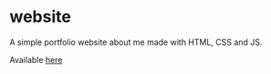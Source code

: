 # website
A simple portfolio website about me made with HTML, CSS and JS.

Available [here](https://marianabladeiro.github.io/website/)
